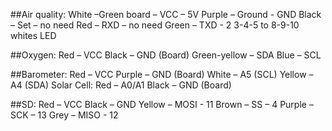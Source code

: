 ##Air quality:
White –Green board – VCC – 5V
Purple – Ground - GND
Black – Set – no need
Red – RXD – no need
Green – TXD - 2
3-4-5 to 8-9-10 whites LED

##Oxygen:
Red – VCC
Black – GND (Board)
Green-yellow – SDA
Blue – SCL

##Barometer:
Red – VCC
Purple – GND (Board)
White – A5 (SCL)
Yellow – A4 (SDA)
Solar Cell:
Red – A0/A1
Black – GND (Board)

##SD:
Red – VCC
Black – GND
Yellow – MOSI - 11
Brown – SS – 4
Purple – SCK – 13
Grey – MISO - 12 
